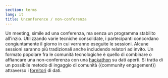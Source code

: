 ```yaml
---
section: terms
lang: it
title: Unconference / non-conferenza
---
```


Un meeting, simile ad una conferenza, ma senza un programma stabilito all'inzio. Utilizzando varie tecniche consolidate, i partecipanti concordano congiuntamente il giorno in cui verranno eseguite le sessioni. Alcune sessioni saranno più tradizionali anche includendo relatori ad invito. Un formato popolare fra le comunità tecnologiche è quello di combinare o affiancare una non-conferenza con una [hackathon](/glossary/it/hackathon/) su dati aperti. Si tratta di un possibile metodo di ingaggio di comunità ({community engagement}) attraverso i [fornitori](/glossary/it/publisher/) di dati.

